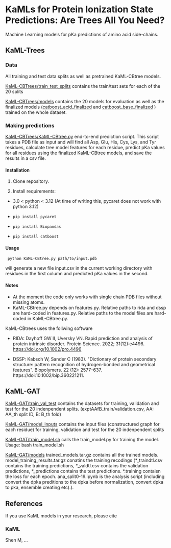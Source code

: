# KaMLs for Protein Ionization State Predictions: Are Trees All You Need?

Machine Learning models for pKa predictions of amino acid side-chains.

## KaML-Trees
### Data
All training and test data splits as well as pretrained KaML-CBtree models.

[KaML-CBTrees/train_test_splits](KaML-CBTrees/train_test_split) contains the train/test sets for each of the 20 splits

[KaML-CBTrees/models](KaML-CBTrees/models) contains the 20 models for evaluation as well as the finalized models  ([catboost_acid_finalized](CBTrees/models/catboost_acid_finalized.pkl) and [catboost_base_finalized](CBTrees/models/catboost_base_finalized.pkl) ) trained on the whole dataset.

### Making predictions
[KaML-CBTrees/KaML-CBtree.py](KaML-CBTrees/KaML-CBtree.py) end-to-end prediction script. This script takes a PDB file as input and will find all Asp, Glu, His, Cys, Lys, and Tyr residues, calculate tree model features for each residue, predict pKa values for all residues using the finalized KaML-CBtree models, and save the results in a csv file. 

#### Installation

1. Clone repository.

2. Install requirements:

  * 3.0 < python < 3.12 (At time of writing this, pycaret does not work with python 3.12)

  * ``` pip install pycaret ```

  * ``` pip install Biopandas ```

  * ``` pip install catboost ```

#### Usage

```  python KaML-CBtree.py path/to/input.pdb ```

will generate a new file input.csv in the current working directory with residues in the first column and predicted pKa values in the second. 

#### Notes 
 * At the moment the code only works with single chain PDB files without missing atoms.
 * KaML-CBtree.py depends on features.py. Relative paths to rida and dssp are hard-coded in features.py. Relative paths to the model files are hard-coded in KaML-CBtree.py.

KaML-CBtrees uses the follwing software
 * RIDA:
 Dayhoff GW II, Uversky VN. Rapid prediction and analysis of protein intrinsic disorder. Protein Science. 2022; 31(12):e4496. https://doi.org/10.1002/pro.4496

 * DSSP:
  Kabsch W, Sander C (1983). "Dictionary of protein secondary structure: pattern recognition of hydrogen-bonded and geometrical features". Biopolymers. 22 (12): 2577–637. https://doi:10.1002/bip.360221211. 

## KaML-GAT

[KaML-GAT/train_val_test](KaML-GAT/train_val_test) contains the datasets for training, validation and test for the 20 indenpendent splits. (exptAAfB_train/validation.csv, AA: AA_th split ID, B: B_th fold)

[KaML-GAT/model_inputs](KaML-GAT/model_inputs) contains the input files (constructured graph for each residue) for training, validation and test for the 20 indenpendent splits

[KaML-GAT/train_model.sh](KaML-GAT/train_model.sh) calls the train_model.py for training the model. Usage: bash train_model.sh

[KaML-GAT/models](KaML-GAT/models) trained_models.tar.gz contains all the trained models. model_training_results.tar.gz conatins the training recodings (*_traindtl.csv contains the training predictions, *_valdtl.csv contains the validation predictions, *_predictions contains the test predictions. *.training contaisn the loss for each epoch. ana_split0-19.ipynb is the analysis script (including convert the dpka preditions to the dpka before normalization, convert dpka to pka, ensemble creating etc).). 


## References

If you use KaML models in your research, please cite

### KaML

Shen M, ... 



